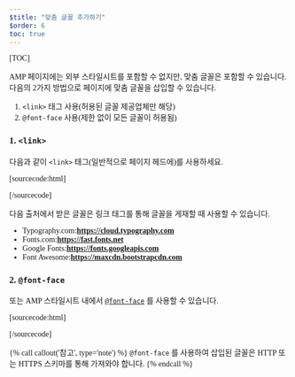 ```yaml
---
$title: "맞춤 글꼴 추가하기"
$order: 6
toc: true
---
```

[TOC]

AMP 페이지에는 외부 스타일시트를 포함할 수 없지만, 맞춤 글꼴은 포함할 수 있습니다. 다음의 2가지 방법으로 페이지에 맞춤 글꼴을 삽입할 수 있습니다.

1.  `<link>` 태그 사용(허용된 글꼴 제공업체만 해당)
2.  `@font-face` 사용(제한 없이 모든 글꼴이 허용됨)

###  1. `<link>`

 다음과 같이 `<link>` 태그(일반적으로 페이지 헤드에)를 사용하세요.

[sourcecode:html]
<link rel="stylesheet" href="https://fonts.googleapis.com/css?family=Tangerine">
[/sourcecode]

다음 출처에서 받은 글꼴은 링크 태그를 통해 글꼴을 게재할 때 사용할 수 있습니다.

*  Typography.com:**https://cloud.typography.com**
*  Fonts.com:**https://fast.fonts.net**
*  Google Fonts:**https://fonts.googleapis.com**
*  Font Awesome:**https://maxcdn.bootstrapcdn.com**

###  2. `@font-face`

 또는 AMP 스타일시트 내에서 [`@font-face`](https://developer.mozilla.org/en-US/docs/Web/CSS/@font-face) 를 사용할 수 있습니다.

[sourcecode:html]

<style amp-custom>
  @font-face {
    font-family: "Bitstream Vera Serif Bold";
    src: url("https://somedomain.org/VeraSeBd.ttf");
  }

  body {
    font-family: "Bitstream Vera Serif Bold", serif;
  }
</style>
[/sourcecode]

{% call callout('참고', type='note') %}
`@font-face` 
를 사용하여 삽입된 글꼴은 HTTP 또는 HTTPS 스키마를 통해 가져와야 합니다.
{% endcall %}

